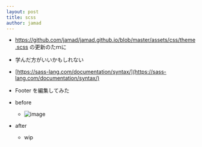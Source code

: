 ```yaml
---
layout: post
title: scss
author: jamad
---
```


<link rel="stylesheet" type="text/css" href="/assets/css/theme.css">

* https://github.com/jamad/jamad.github.io/blob/master/assets/css/theme.scss の更新のたｍに
* 学んだ方がいいかもしれない
* [https://sass-lang.com/documentation/syntax/](https://sass-lang.com/documentation/syntax/)


* Footer を編集してみた
* before
  * ![image](https://github.com/jamad/jamad.github.io/assets/949913/343357c6-0754-40ed-ab3a-48e88a04809d)
* after
  * wip 
